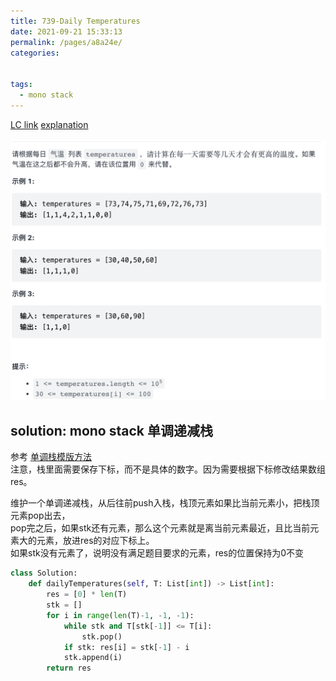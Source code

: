 ```yaml
---
title: 739-Daily Temperatures
date: 2021-09-21 15:33:13
permalink: /pages/a8a24e/
categories:
  

tags:
  - mono stack
---
```

[LC link](https://leetcode.com/problems/daily-temperatures)
[explanation](https://leetcode-cn.com/problems/daily-temperatures/solution/leetcode-tu-jie-739mei-ri-wen-du-by-misterbooo/)

![](https://raw.githubusercontent.com/emmableu/image/master/739-0.png)

## solution: mono stack 单调递减栈
参考 [单调栈模版方法](https://emmableu.github.io/leetcode-note-site/pages/6cd1d1/)  
注意，栈里面需要保存下标，而不是具体的数字。因为需要根据下标修改结果数组 res。

维护一个单调递减栈，从后往前push入栈，栈顶元素如果比当前元素小，把栈顶元素pop出去，     
pop完之后，如果stk还有元素，那么这个元素就是离当前元素最近，且比当前元素大的元素，放进res的对应下标上。  
如果stk没有元素了，说明没有满足题目要求的元素，res的位置保持为0不变

```python
class Solution:
    def dailyTemperatures(self, T: List[int]) -> List[int]:
        res = [0] * len(T)
        stk = []
        for i in range(len(T)-1, -1, -1):
            while stk and T[stk[-1]] <= T[i]:
                stk.pop()
            if stk: res[i] = stk[-1] - i
            stk.append(i)
        return res
```
